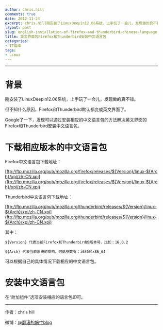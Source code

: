 ```yaml
---
author: chris.hill
comments: true
date: 2012-11-24
excerpt: chris.hill刚安装了LinuxDeepin12.06系统，上手玩了一会儿，发现做的真不错。但不知什么原因，Firefox和Thunderbird默认都变成英文界面了。google了一下，发现可以通过安装相应的中文语言包的方法解决。具体方法如文章所示。
layout: post
slug: english-installation-of-firefox-and-thunderbird-chinese-language-pack
title: 英文界面的Firefox和Thunderbird安装中文语言包
categories:
- IT运维 
tags:
- Linux
---
```


* * *





# 背景





刚安装了LinuxDeepin12.06系统，上手玩了一会儿，发现做的真不错。  

但不知什么原因，Firefox和Thunderbird默认都变成英文界面了。  

Google了一下，发现可以通过安装相应的中文语言包的方法解决英文界面的Firefox和Thunderbird安装中文语言包。





# 下载相应版本的中文语言包





Firefox中文语言包下载地址：  

[ftp://ftp.mozilla.org/pub/mozilla.org/firefox/releases/${Version}/linux-${Arch}/xpi/zh-CN.xpi](ftp://ftp.mozilla.org/pub/mozilla.org/firefox/releases/${Version}/linux-${Arch}/xpi/zh-CN.xpi)  

Thunderbird中文语言包下载地址：  

[ftp://ftp.mozilla.org/pub/mozilla.org/thunderbird/releases/${Version}/linux-${Arch}/xpi/zh-CN.xpi](ftp://ftp.mozilla.org/pub/mozilla.org/thunderbird/releases/${Version}/linux-${Arch}/xpi/zh-CN.xpi)



<!-- more -->


其中：

```
${Version} 代表当前Firefox和Thunderbird的版本号，比如：16.0.2  

${Arch} 代表当前系统的架构，可选参数有：i686和x86_64
```





可以根据自己的具体情况下载相应的中文语言包。





# 安装中文语言包





在“附加组件”选项安装相应的语言包即可。





* * *





作者：chris hill





微博：[@翻滚的蜗牛blog](http://www.weibo.com/weittor)



